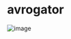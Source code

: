 # avrogator
![image](https://github.com/user-attachments/assets/3301f2b4-81ab-4e62-b932-3376a4a7aa56)

